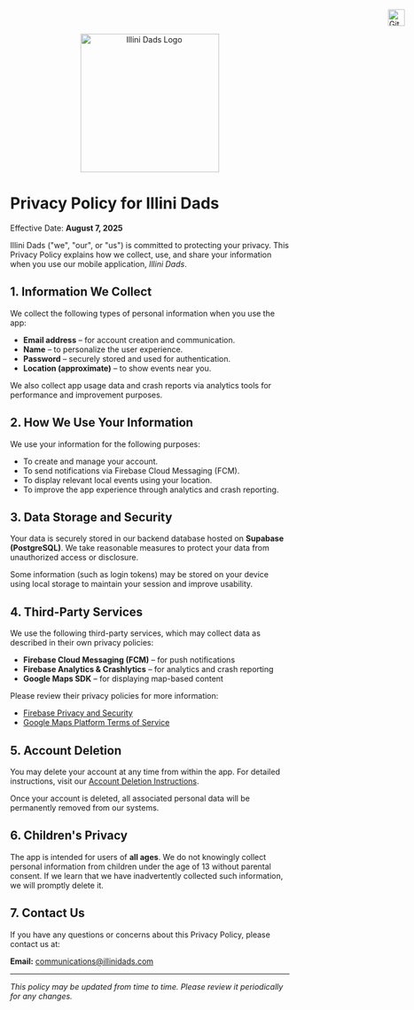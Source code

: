 <div style="position: fixed; top: 20px; right: 20px; z-index: 1000;">
  <a href="https://github.com/illini-dads/ida-app" target="_blank" title="Open Repository">
    <img src="https://upload.wikimedia.org/wikipedia/commons/9/91/Octicons-mark-github.svg" alt="GitHub Repository" width="30">
  </a>
</div>

<p align="center">
  <img src="https://i.imgur.com/0FHQKN4.png" alt="Illini Dads Logo" width="250"/>
</p>

# Privacy Policy for Illini Dads

Effective Date: **August 7, 2025**

Illini Dads ("we", "our", or "us") is committed to protecting your privacy. This Privacy Policy explains how we collect, use, and share your information when you use our mobile application, _Illini Dads_.

## 1. Information We Collect

We collect the following types of personal information when you use the app:

- **Email address** – for account creation and communication.
- **Name** – to personalize the user experience.
- **Password** – securely stored and used for authentication.
- **Location (approximate)** – to show events near you.

We also collect app usage data and crash reports via analytics tools for performance and improvement purposes.

## 2. How We Use Your Information

We use your information for the following purposes:

- To create and manage your account.
- To send notifications via Firebase Cloud Messaging (FCM).
- To display relevant local events using your location.
- To improve the app experience through analytics and crash reporting.

## 3. Data Storage and Security

Your data is securely stored in our backend database hosted on **Supabase (PostgreSQL)**. We take reasonable measures to protect your data from unauthorized access or disclosure.

Some information (such as login tokens) may be stored on your device using local storage to maintain your session and improve usability.

## 4. Third-Party Services

We use the following third-party services, which may collect data as described in their own privacy policies:

- **Firebase Cloud Messaging (FCM)** – for push notifications
- **Firebase Analytics & Crashlytics** – for analytics and crash reporting
- **Google Maps SDK** – for displaying map-based content

Please review their privacy policies for more information:

- [Firebase Privacy and Security](https://firebase.google.com/support/privacy)
- [Google Maps Platform Terms of Service](https://cloud.google.com/maps-platform/terms)

## 5. Account Deletion

You may delete your account at any time from within the app. For detailed instructions, visit our [Account Deletion Instructions](https://illini-dads.github.io/ida-app/account_deletion).

Once your account is deleted, all associated personal data will be permanently removed from our systems.

## 6. Children's Privacy

The app is intended for users of **all ages**. We do not knowingly collect personal information from children under the age of 13 without parental consent. If we learn that we have inadvertently collected such information, we will promptly delete it.

## 7. Contact Us

If you have any questions or concerns about this Privacy Policy, please contact us at:

**Email:** communications@illinidads.com

---

_This policy may be updated from time to time. Please review it periodically for any changes._
